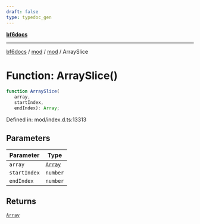 ```yaml
---
draft: false
type: typedoc_gen
---
```


[**bf6docs**](../../../_index.md)

***

[bf6docs](../../../_index.md) / [mod](../../_index.md) / [mod](../_index.md) / ArraySlice

# Function: ArraySlice()

```ts
function ArraySlice(
   array, 
   startIndex, 
   endIndex): Array;
```

Defined in: mod/index.d.ts:13313

## Parameters

| Parameter | Type |
| ------ | ------ |
| `array` | [`Array`](../Array/_index.md) |
| `startIndex` | `number` |
| `endIndex` | `number` |

## Returns

[`Array`](../Array/_index.md)
